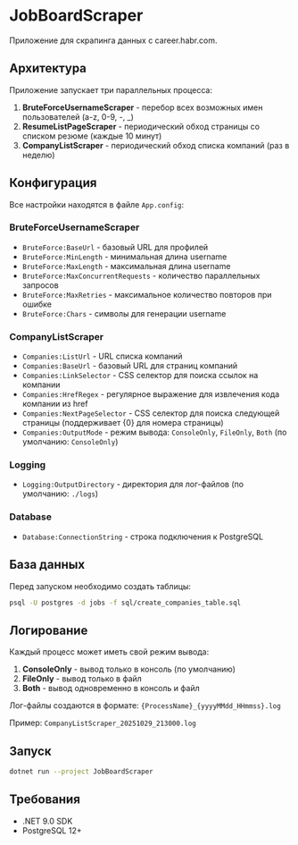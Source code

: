 # JobBoardScraper

Приложение для скрапинга данных с career.habr.com.

## Архитектура

Приложение запускает три параллельных процесса:

1. **BruteForceUsernameScraper** - перебор всех возможных имен пользователей (a-z, 0-9, -, _)
2. **ResumeListPageScraper** - периодический обход страницы со списком резюме (каждые 10 минут)
3. **CompanyListScraper** - периодический обход списка компаний (раз в неделю)

## Конфигурация

Все настройки находятся в файле `App.config`:

### BruteForceUsernameScraper
- `BruteForce:BaseUrl` - базовый URL для профилей
- `BruteForce:MinLength` - минимальная длина username
- `BruteForce:MaxLength` - максимальная длина username
- `BruteForce:MaxConcurrentRequests` - количество параллельных запросов
- `BruteForce:MaxRetries` - максимальное количество повторов при ошибке
- `BruteForce:Chars` - символы для генерации username

### CompanyListScraper
- `Companies:ListUrl` - URL списка компаний
- `Companies:BaseUrl` - базовый URL для страниц компаний
- `Companies:LinkSelector` - CSS селектор для поиска ссылок на компании
- `Companies:HrefRegex` - регулярное выражение для извлечения кода компании из href
- `Companies:NextPageSelector` - CSS селектор для поиска следующей страницы (поддерживает {0} для номера страницы)
- `Companies:OutputMode` - режим вывода: `ConsoleOnly`, `FileOnly`, `Both` (по умолчанию: `ConsoleOnly`)

### Logging
- `Logging:OutputDirectory` - директория для лог-файлов (по умолчанию: `./logs`)

### Database
- `Database:ConnectionString` - строка подключения к PostgreSQL

## База данных

Перед запуском необходимо создать таблицы:

```bash
psql -U postgres -d jobs -f sql/create_companies_table.sql
```

## Логирование

Каждый процесс может иметь свой режим вывода:

1. **ConsoleOnly** - вывод только в консоль (по умолчанию)
2. **FileOnly** - вывод только в файл
3. **Both** - вывод одновременно в консоль и файл

Лог-файлы создаются в формате: `{ProcessName}_{yyyyMMdd_HHmmss}.log`

Пример: `CompanyListScraper_20251029_213000.log`

## Запуск

```bash
dotnet run --project JobBoardScraper
```

## Требования

- .NET 9.0 SDK
- PostgreSQL 12+
